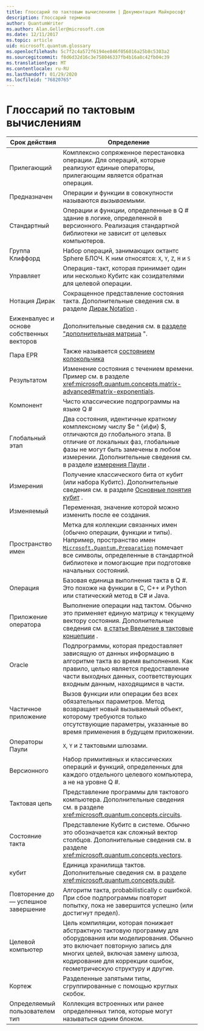 ```yaml
---
title: Глоссарий по тактовым вычислениям | Документация Майкрософт
description: Глоссарий терминов
author: QuantumWriter
ms.author: Alan.Geller@microsoft.com
ms.date: 12/11/2017
ms.topic: article
uid: microsoft.quantum.glossary
ms.openlocfilehash: 5c7f2c4a572f6194ee846f056016a25b8c5303a2
ms.sourcegitcommit: f8d6d32d16c3e758046337fb4b16a8c42fb04c39
ms.translationtype: MT
ms.contentlocale: ru-RU
ms.lasthandoff: 01/29/2020
ms.locfileid: "76820765"
---
```

# <a name="quantum-computing-glossary"></a>Глоссарий по тактовым вычислениям

|Срок действия|Определение|
|-------------|----------|
|Прилегающий|Комплексно сопряженное перестановка операции. Для операций, которые реализуют единые операторы, прилегающим является обратная операция.|
|Предназначен|Операции и функции в совокупности называются *вызываемыми*.|
|Стандартный|Операции и функции, определенные в Q # здание в логике, определенной в версионного. Реализация стандартной библиотеки не зависит от целевых компьютеров.|
|Группа Клиффорд|Набор операций, занимающих октантс Sphere БЛОЧ. К ним относятся: `X`, `Y`, `Z`, `H` и `S`|
|Управляет|Операция-такт, которая принимает один или несколько Кубитс как созидателями для целевой операции.|
|Нотация Дирак|Сокращенное представление состояния такта. Дополнительные сведения см. в разделе [Дирак Notation](xref:microsoft.quantum.concepts.dirac) .|
|Еиженвалуес и основе собственных векторов|Дополнительные сведения см. в [разделе "дополнительная матрица](xref:microsoft.quantum.concepts.matrix-advanced) ".|
|Пара EPR|Также называется [состоянием колокольчика](https://en.wikipedia.org/wiki/Bell_state)|
|Результатом|Изменение состояния с течением времени. Пример см. в разделе <xref:microsoft.quantum.concepts.matrix-advanced#matrix-exponentials>. |
|Компонент|Чисто классические подпрограммы на языке Q #|
| <a id="global-phase"></a>Глобальный этап | Два состояния, идентичные кратному комплексному числу $e ^ {и\фи} $, отличаются до глобального этапа. В отличие от локальных фаз, глобальные фазы не могут быть замечены в любом измерении. Дополнительные сведения см. в разделе [измерения Паули](xref:microsoft.quantum.concepts.pauli) . |
|Измерения|Получение классического бита от кубит (или набора Кубитс). Дополнительные сведения см. в разделе [Основные понятия кубит](xref:microsoft.quantum.concepts.qubit) .|
|Изменяемый|Переменная, значение которой можно изменить после ее создания.|
|Пространство имен|Метка для коллекции связанных имен (обычно операции, функции и типы). Например, пространство имен [`Microsoft.Quantum.Preparation`](xref:microsoft.quantum.preparation) помечает все символы, определенные в стандартной библиотеке и помогающие при подготовке начальных состояний.|
|Операция|Базовая единица выполнения такта в Q #. Это похоже на функции в C, C++ и Python или статический метод в C# и Java.|
|Приложение оператора|Выполнение операции над тактом. Обычно это применяет единую матрицу к текущему вектору состояния. Дополнительные сведения см. [в статье Введение в тактовые концепции](xref:microsoft.quantum.concepts.intro) .|
|Oracle|Подпрограммы, которая предоставляет зависящую от данных информацию в алгоритме такта во время выполнения. Как правило, целью является предоставление части выходных данных, соответствующих входным данным, находящимся в части.   |
|Частичное приложение|Вызов функции или операции без всех обязательных параметров. Метод возвращает новый вызываемый объект, которому требуются только отсутствующие параметры, указанные во время применения в будущем приложении.|
|Операторы Паули|`X`, `Y` и `Z` тактовыми шлюзами.|
|Версионного|Набор примитивных и классических операций и функций, определенных для каждого отдельного целевого компьютера, а не на уровне Q #.|
|Тактовая цепь|Представление программы для тактового компьютера. Дополнительные сведения см. в разделе <xref:microsoft.quantum.concepts.circuits>.|
|Состояние такта|Представление Кубитс в системе. Обычно это обозначается как сложный вектор столбцов. Дополнительные сведения см. в разделе <xref:microsoft.quantum.concepts.vectors>. |
|кубит|Единица хранилища тактов. Дополнительные сведения см. в разделе <xref:microsoft.quantum.concepts.qubit>.|
|Повторение до — успешное завершение|Алгоритм такта, probabilistically с ошибкой. При сбое подпрограммы повторит попытку, пока не завершится успешно (или достигнут предел). |
|Целевой компьютер|Цель компиляции, которая понижает абстрактную тактовую программу для оборудования или моделирования. Обычно это включает повторную запись для многих целей, включая замену шлюза, кодирование для коррекции ошибок, геометрическую структуру и другие.|
|Кортеж|Разделенные запятыми типы, сгруппированные с помощью круглых скобок. |
|Определяемый пользователем тип|Коллекция встроенных или ранее определенных типов, которые могут называться одним блоком.|

